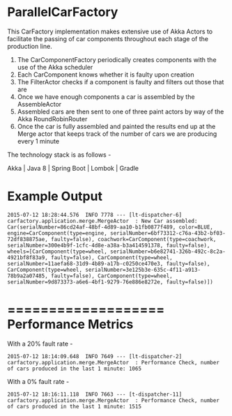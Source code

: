 # ParallelCarFactory

This CarFactory implementation makes extensive use of Akka Actors to facilitate the passing of car components throughout each stage of the production line.

1. The CarComponentFactory periodically creates components with the use of the Akka scheduler
2. Each CarComponent knows whether it is faulty upon creation
3. The FilterActor checks if a component is faulty and filters out those that are
4. Once we have enough components a car is assembled by the AssembleActor
5. Assembled cars are then sent to one of three paint actors by way of the Akka RoundRobinRouter
6. Once the car is fully assembled and painted the results end up at the Merge actor that keeps track of the number of cars we are producing every 1 minute

The technology stack is as follows -

Akka | Java 8 | Spring Boot | Lombok | Gradle


Example Output
===================

`2015-07-12 18:28:44.576  INFO 7778 --- [lt-dispatcher-6] carfactory.application.merge.MergeActor  : New Car assembled: Car(serialNumber=86cd24af-48bf-4d89-aa10-b1fb0877f489, color=BLUE, engine=CarComponent(type=engine, serialNumber=6bf73312-c76a-43b2-bf03-72df838875ae, faulty=false), coachwork=CarComponent(type=coachwork, serialNumber=300e4b9f-1cfc-4d8e-a38a-b3a414591378, faulty=false), wheels=[CarComponent(type=wheel, serialNumber=b6e82741-326b-492c-8c2a-4921bf8f83a9, faulty=false), CarComponent(type=wheel, serialNumber=11aefa68-31d9-4b89-a17b-c0250ce470e3, faulty=false), CarComponent(type=wheel, serialNumber=3e125b3e-635c-4f11-a913-78b9a2a07485, faulty=false), CarComponent(type=wheel, serialNumber=9d873373-a6e6-4bf1-9279-76e886e8272e, faulty=false)])`

===================
Performance Metrics
===================

With a 20% fault rate -

`2015-07-12 18:14:09.648  INFO 7649 --- [lt-dispatcher-2] carfactory.application.merge.MergeActor  : Performance Check, number of cars produced in the last 1 minute: 1065`

With a 0% fault rate -

`2015-07-12 18:16:11.118  INFO 7663 --- [t-dispatcher-11] carfactory.application.merge.MergeActor  : Performance Check, number of cars produced in the last 1 minute: 1515`
